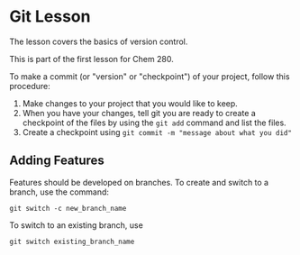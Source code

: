# Git Lesson

The lesson covers the basics of version control.

This is part of the first lesson for Chem 280.

To make a commit (or "version" or "checkpoint") of your project, follow this procedure:

1. Make changes to your project that you would like to keep.
2. When you have your changes, tell git you are ready to create a checkpoint of the files by using the `git add` command and list the files.
3. Create a checkpoint using `git commit -m "message about what you did"`

## Adding Features
Features should be developed on branches. To create and switch to a branch, use the command:

```
git switch -c new_branch_name
```

To switch to an existing branch, use

```
git switch existing_branch_name
```
